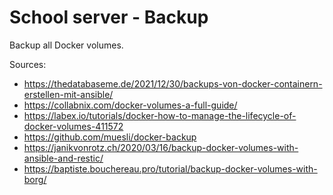 # School server - Backup
Backup all Docker volumes.

Sources:
 - https://thedatabaseme.de/2021/12/30/backups-von-docker-containern-erstellen-mit-ansible/
 - https://collabnix.com/docker-volumes-a-full-guide/
 - https://labex.io/tutorials/docker-how-to-manage-the-lifecycle-of-docker-volumes-411572
 - https://github.com/muesli/docker-backup
 - https://janikvonrotz.ch/2020/03/16/backup-docker-volumes-with-ansible-and-restic/
 - https://baptiste.bouchereau.pro/tutorial/backup-docker-volumes-with-borg/
